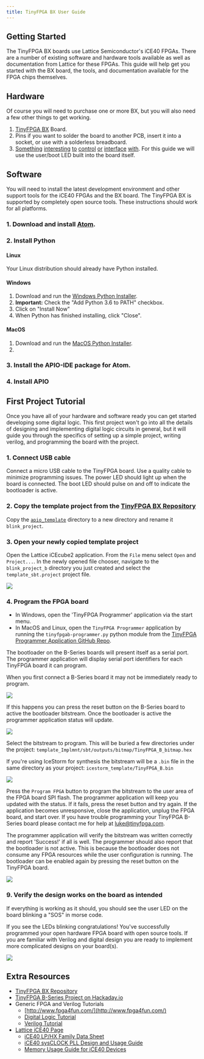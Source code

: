 ```yaml
---
title: TinyFPGA BX User Guide
---
```


## Getting Started
The TinyFPGA BX boards use Lattice Semiconductor's iCE40 FPGAs.  There are a number of existing software and hardware tools available as well as documentation from Lattice for these FPGAs.  This guide will help get you started with the BX board, the tools, and documentation available for the FPGA chips themselves.

## Hardware
Of course you will need to purchase one or more BX, but you will also need a few other things to get working.

1. [TinyFPGA BX](https://www.crowdsupply.com/tinyfpga/tinyfpga-bx) Board.
2. Pins if you want to solder the board to another PCB, insert it into a socket, or use with a solderless breadboard.
3. [Something](https://www.google.com/search?q=godzilla+robot&safe=active&tbm=isch) [interesting](https://www.google.com/search?q=quad+copter&safe=active&tbm=isch) [to](https://www.google.com/search?q=3d+printer+open+source&safe=active&tbm=isch) [control](https://www.google.com/search?q=vga+graphics&safe=active&tbm=isch) [or](https://www.google.com/search?q=retro+console&safe=active&tbm=isch) [interface](https://www.google.com/search?q=retro+computer&safe=active&tbm=isch) [with](https://www.google.com/search?q=tcp+ip&safe=active&tbm=isch).  For this guide we will use the user/boot LED built into the board itself.

## Software
You will need to install the latest development environment and other support tools for the iCE40 FPGAs and the BX board.  The TinyFPGA BX is supported by completely open source tools.  These instructions should work for all platforms.

### 1. Download and install [Atom](https://atom.io/).

### 2. Install Python

#### Linux
Your Linux distribution should already have Python installed.

#### Windows
1. Download and run the [Windows Python Installer](https://www.python.org/ftp/python/3.6.5/python-3.6.5-amd64-webinstall.exe).
2. **Important:** Check the "Add Python 3.6 to PATH" checkbox.
3. Click on "Install Now"
4. When Python has finished installing, click "Close".

#### MacOS
1. Download and run the [MacOS Python Installer](https://www.python.org/ftp/python/3.6.5/python-3.6.5-macosx10.6.pkg).
2. 

### 3. Install the APIO-IDE package for Atom.

### 4. Install APIO



## First Project Tutorial

Once you have all of your hardware and software ready you can get started developing some digital logic.  This first project won't go into all the details of designing and implementing digital logic circuits in general, but it will guide you through the specifics of setting up a simple project, writing verilog, and programming the board with the project. 

### 1. Connect USB cable

Connect a micro USB cable to the TinyFPGA board.  Use a quality cable to minimize programming issues.  The power LED should light up when the board is connected.  The boot LED should pulse on and off to indicate the bootloader is active.

### 2. Copy the template project from the [TinyFPGA BX Repository](https://github.com/tinyfpga/TinyFPGA-BX/archive/master.zip)

Copy the [`apio_template`](https://github.com/tinyfpga/TinyFPGA-BX/tree/master/apio_template) directory to a new directory and rename it `blink_project`.

### 3. Open your newly copied template project

Open the Lattice iCEcube2 application.  From the `File` menu select `Open` and `Project...`.  In the newly opened file chooser, navigate to the `blink_project_b` directory you just created and select the `template_sbt.project` project file.

![](lattice-icecube2-select-project.png)

### 4. Program the FPGA board

* In Windows, open the 'TinyFPGA Programmer' application via the start menu.
* In MacOS and Linux, open the `TinyFPGA Programmer` application by running the `tinyfpgab-programmer.py` python module from the [TinyFPGA Programmer Application GitHub Repo](https://github.com/tinyfpga/TinyFPGA-Programmer-Application/releases/).

The bootloader on the B-Series boards will present itself as a serial port.  The programmer application will display serial port identifiers for each TinyFPGA board it can program.

When you first connect a B-Series board it may not be immediately ready to program.

![](b-series-bootloader-not-active.png)

If this happens you can press the reset button on the B-Series board to active the bootloader bitstream.  Once the bootloader is active the programmer application status will update.

![](b-series-bootloader-active.png)

Select the bitstream to program.  This will be buried a few directories under the project: `template_Implmnt/sbt/outputs/bitmap/TinyFPGA_B_bitmap.hex`

If you're using IceStorm for synthesis the bitstream will be a `.bin` file in the same directory as your project:
`icestorm_template/TinyFPGA_B.bin`

![](b-series-ready-to-program.png)

Press the `Program FPGA` button to program the bitstream to the user area of the FPGA board SPI flash.  The programmer application will keep you updated with the status.  If it fails, press the reset button and try again.  If the application becomes unresponsive, close the application, unplug the FPGA board, and start over.  If you have trouble programming your TinyFPGA B-Series board please contact me for help at luke@tinyfpga.com.

The programmer application will verify the bitstream was written correctly and report 'Success!' if all is well.  The programmer should also report that the bootloader is not active.  This is because the bootloader does not consume any FPGA resources while the user configuration is running.  The bootloader can be enabled again by pressing the reset button on the TinyFPGA board.

![](b-series-programmed-running.png)

### 9. Verify the design works on the board as intended

If everything is working as it should, you should see the user LED on the board blinking a "SOS" in morse code.  

If you see the LEDs blinking congratulations!  You've successfully programmed your open hardware FPGA board with open source tools.  If you are familiar with Verilog and digital design you are ready to implement more complicated designs on your board(s).

![](tinyfpga-b-blinky.jpg)

## Extra Resources
* [TinyFPGA BX Repository](https://github.com/tinyfpga/TinyFPGA-BX)
* [TinyFPGA B-Series Project on Hackaday.io](https://hackaday.io/project/26848-tinyfpga-b-series)
* Generic FPGA and Verilog Tutorials
  * [http://www.fpga4fun.com/](http://www.fpga4fun.com/)
  * [Digital Logic Tutorial](http://www.asic-world.com/digital/tutorial.html)
  * [Verilog Tutorial](http://www.asic-world.com/verilog/veritut.html)
* [Lattice iCE40 Page](http://www.latticesemi.com/Products/FPGAandCPLD/iCE40.aspx)
  * [iCE40 LP/HX Family Data Sheet](http://www.latticesemi.com/view_document?document_id=49312)
  * [iCE40 sysCLOCK PLL Design and Usage Guide](http://www.latticesemi.com/view_document?document_id=47778)
  * [Memory Usage Guide for iCE40 Devices](http://www.latticesemi.com/view_document?document_id=47775)
